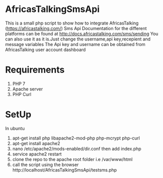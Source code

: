 # AfricasTalkingSmsApi

This is a small php script to show how to integrate AfricasTalking (https://africastalking.com/) Sms Api
Documentation for the different platforms can be found at http://docs.africastalking.com/sms/sending
You can also use it as it is.Just change the username,api key,recepient and message variables
The Api key and username can be obtained from AfricasTalking user account dashboard

# Requirements
1. PHP 7
2. Apache server
3. PHP Curl

# SetUp
In ubuntu

1. apt-get install php libapache2-mod-php php-mcrypt php-curl
2. apt-get install apache2
3. nano /etc/apache2/mods-enabled/dir.conf then add index.php
4. service apache2 restart
5. clone the repo to the apache root folder i.e /var/www/html
6. call the script using the browser http://localhost/AfricasTalkingSmsApi/testsms.php

